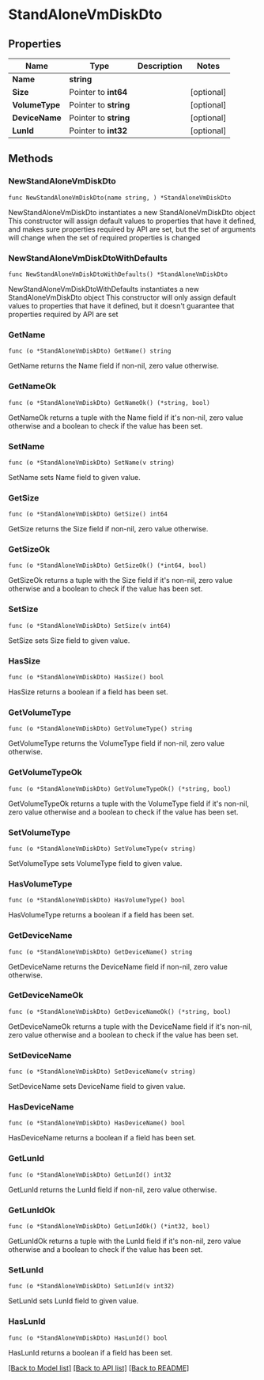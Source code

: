 # StandAloneVmDiskDto

## Properties

Name | Type | Description | Notes
------------ | ------------- | ------------- | -------------
**Name** | **string** |  | 
**Size** | Pointer to **int64** |  | [optional] 
**VolumeType** | Pointer to **string** |  | [optional] 
**DeviceName** | Pointer to **string** |  | [optional] 
**LunId** | Pointer to **int32** |  | [optional] 

## Methods

### NewStandAloneVmDiskDto

`func NewStandAloneVmDiskDto(name string, ) *StandAloneVmDiskDto`

NewStandAloneVmDiskDto instantiates a new StandAloneVmDiskDto object
This constructor will assign default values to properties that have it defined,
and makes sure properties required by API are set, but the set of arguments
will change when the set of required properties is changed

### NewStandAloneVmDiskDtoWithDefaults

`func NewStandAloneVmDiskDtoWithDefaults() *StandAloneVmDiskDto`

NewStandAloneVmDiskDtoWithDefaults instantiates a new StandAloneVmDiskDto object
This constructor will only assign default values to properties that have it defined,
but it doesn't guarantee that properties required by API are set

### GetName

`func (o *StandAloneVmDiskDto) GetName() string`

GetName returns the Name field if non-nil, zero value otherwise.

### GetNameOk

`func (o *StandAloneVmDiskDto) GetNameOk() (*string, bool)`

GetNameOk returns a tuple with the Name field if it's non-nil, zero value otherwise
and a boolean to check if the value has been set.

### SetName

`func (o *StandAloneVmDiskDto) SetName(v string)`

SetName sets Name field to given value.


### GetSize

`func (o *StandAloneVmDiskDto) GetSize() int64`

GetSize returns the Size field if non-nil, zero value otherwise.

### GetSizeOk

`func (o *StandAloneVmDiskDto) GetSizeOk() (*int64, bool)`

GetSizeOk returns a tuple with the Size field if it's non-nil, zero value otherwise
and a boolean to check if the value has been set.

### SetSize

`func (o *StandAloneVmDiskDto) SetSize(v int64)`

SetSize sets Size field to given value.

### HasSize

`func (o *StandAloneVmDiskDto) HasSize() bool`

HasSize returns a boolean if a field has been set.

### GetVolumeType

`func (o *StandAloneVmDiskDto) GetVolumeType() string`

GetVolumeType returns the VolumeType field if non-nil, zero value otherwise.

### GetVolumeTypeOk

`func (o *StandAloneVmDiskDto) GetVolumeTypeOk() (*string, bool)`

GetVolumeTypeOk returns a tuple with the VolumeType field if it's non-nil, zero value otherwise
and a boolean to check if the value has been set.

### SetVolumeType

`func (o *StandAloneVmDiskDto) SetVolumeType(v string)`

SetVolumeType sets VolumeType field to given value.

### HasVolumeType

`func (o *StandAloneVmDiskDto) HasVolumeType() bool`

HasVolumeType returns a boolean if a field has been set.

### GetDeviceName

`func (o *StandAloneVmDiskDto) GetDeviceName() string`

GetDeviceName returns the DeviceName field if non-nil, zero value otherwise.

### GetDeviceNameOk

`func (o *StandAloneVmDiskDto) GetDeviceNameOk() (*string, bool)`

GetDeviceNameOk returns a tuple with the DeviceName field if it's non-nil, zero value otherwise
and a boolean to check if the value has been set.

### SetDeviceName

`func (o *StandAloneVmDiskDto) SetDeviceName(v string)`

SetDeviceName sets DeviceName field to given value.

### HasDeviceName

`func (o *StandAloneVmDiskDto) HasDeviceName() bool`

HasDeviceName returns a boolean if a field has been set.

### GetLunId

`func (o *StandAloneVmDiskDto) GetLunId() int32`

GetLunId returns the LunId field if non-nil, zero value otherwise.

### GetLunIdOk

`func (o *StandAloneVmDiskDto) GetLunIdOk() (*int32, bool)`

GetLunIdOk returns a tuple with the LunId field if it's non-nil, zero value otherwise
and a boolean to check if the value has been set.

### SetLunId

`func (o *StandAloneVmDiskDto) SetLunId(v int32)`

SetLunId sets LunId field to given value.

### HasLunId

`func (o *StandAloneVmDiskDto) HasLunId() bool`

HasLunId returns a boolean if a field has been set.


[[Back to Model list]](../README.md#documentation-for-models) [[Back to API list]](../README.md#documentation-for-api-endpoints) [[Back to README]](../README.md)


